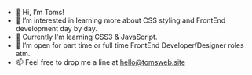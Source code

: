 - 👋  Hi, I’m Toms!
- 👀  I’m interested in learning more about CSS styling and FrontEnd development day by day.
- 🌱  Currently I'm learning CSS3 & JavaScript.
- 💞️  I’m open for part time or full time FrontEnd Developer/Designer roles atm.
- 📫  Feel free to drop me a line at hello@tomsweb.site

<!---
ph4ntom5/ph4ntom5 is a ✨ special ✨ repository because its `README.md` (this file) appears on your GitHub profile.
You can click the Preview link to take a look at your changes.
--->
